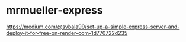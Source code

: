 # mrmueller-express

https://medium.com/@svbala99/set-up-a-simple-express-server-and-deploy-it-for-free-on-render-com-1d770722d235